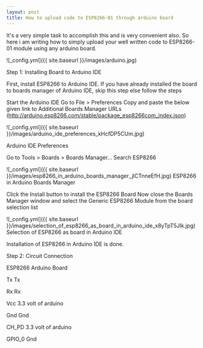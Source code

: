 ```yaml
---
layout: post
title: How to upload code to ESP8266-01 through arduino board
---
```


It's a very simple task to accomplish this and is very convenient also. So here i am writing how to simply upload your well written code to ESP8266-01 module using any arduino board.

![_config.yml]({{ site.baseurl }}/images/arduino.jpg)


Step 1: Installing Board to Arduino IDE

First, install ESP8266 to Arduino IDE. If you have already installed the board to boards manager of Arduino IDE, skip this step else follow the steps

Start the Arduino IDE
Go to File > Preferences
Copy and paste the below given link to Additional Boards Manager URLs (http://arduino.esp8266.com/stable/package_esp8266com_index.json)


![_config.yml]({{ site.baseurl }}/images/arduino_ide_preferences_kHcfDP5CUm.jpg)

Arduino IDE Preferences


Go to Tools > Boards > Boards Manager...
Search ESP8266


![_config.yml]({{ site.baseurl }}/images/esp8266_in_arduino_boards_manager_jlCTnneEfH.jpg)
ESP8266 in Arduino Boards Manager

Click the Install button to install the ESP8266 Board
Now close the Boards Manager window and select the Generic ESP8266 Module from the board selection list


![_config.yml]({{ site.baseurl }}/images/selection_of_esp8266_as_board_in_arduino_ide_x8yTpT5Jlk.jpg)
Selection of ESP8266 as board in Arduino IDE


Installation of ESP8266 in Arduino IDE is done.

Step 2: Circuit Connection

ESP8266             Arduino Board

Tx                  Tx

Rx                  Rx

Vcc                 3.3 volt of arduino

Gnd                 Gnd

CH_PD               3.3 volt of arduino

GPIO_0              Gnd
